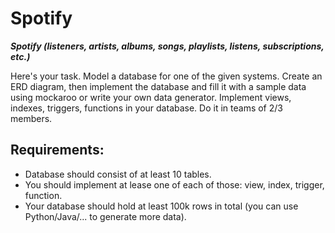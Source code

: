 # Spotify
***Spotify (listeners, artists, albums, songs, playlists, listens, subscriptions, etc.)***

Here's your task. Model a database for one of the given systems. Create an ERD diagram, then implement the database and fill it with a sample data using mockaroo or write your own data generator. Implement views, indexes, triggers, functions in your database. Do it in teams of 2/3 members.





## Requirements:

  - Database should consist of at least 10 tables.
  - You should implement at lease one of each of those: view, index, trigger, function.
  - Your database should hold at least 100k rows in total (you can use Python/Java/... to generate more data).
